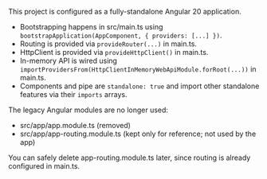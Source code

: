 This project is configured as a fully-standalone Angular 20 application.

- Bootstrapping happens in src/main.ts using `bootstrapApplication(AppComponent, { providers: [...] })`.
- Routing is provided via `provideRouter(...)` in main.ts.
- HttpClient is provided via `provideHttpClient()` in main.ts.
- In-memory API is wired using `importProvidersFrom(HttpClientInMemoryWebApiModule.forRoot(...))` in main.ts.
- Components and pipe are `standalone: true` and import other standalone features via their `imports` arrays.

The legacy Angular modules are no longer used:
- src/app/app.module.ts (removed)
- src/app/app-routing.module.ts (kept only for reference; not used by the app)

You can safely delete app-routing.module.ts later, since routing is already configured in main.ts.
